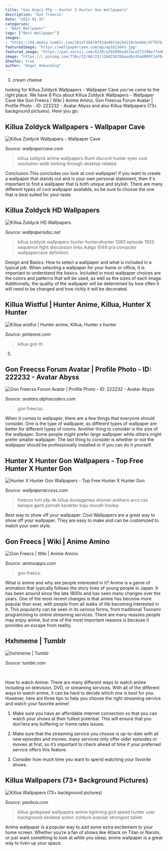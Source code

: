 ```yaml
---
title: "Gon Angry Pfp ~ Hunter X Hunter Gon Wallpapers"
description: "Gon freecss"
date: "2022-01-15"
categories:
- "Best Wallpaper"
tags: ["Best Wallpaper"]
images:
- "https://64.media.tumblr.com/1014f36478f42da40116cbe228cbeb66/8f767b3957a177c3-92/s640x960/91765e4d85c59f9715272dfe9e31937e22ddc4f6.jpg"
featuredImage: "https://wallpapercave.com/wp/wp1815043.jpg"
featured_image: "https://pa1.narvii.com/6239/a39209bad53ace572398e7fed8456059db8bb02b_hq.gif"
image: "https://i.pinimg.com/736x/12/8d/23/128d23b356aadbc45a6009f2af04f3e5.jpg"
ShowToc: true
author: "Angel Ankunding"
---
```



3. cream cheese 

	

		
looking for Killua Zoldyck Wallpapers - Wallpaper Cave you've came to the right place. We have 8 Pics about Killua Zoldyck Wallpapers - Wallpaper Cave like Gon Freecs | Wiki | Anime Amino, Gon Freecss Forum Avatar | Profile Photo - ID: 222232 - Avatar Abyss and also Killua Wallpapers (73+ background pictures). Here you go:
		
    
## Killua Zoldyck Wallpapers - Wallpaper Cave

<img loading=lazy src="https://wallpapercave.com/wp/wp1815043.jpg" onerror="this.onerror=null;this.src='https://tse1.mm.bing.net/th?id=OIP.cEFbScd9bnVR0zYdytqU_gHaEK&amp;pid=15.1';" alt="Killua Zoldyck Wallpapers - Wallpaper Cave">

_Source: wallpapercave.com_

>killua zoldyck anime wallpapers illumi discord hunter eyes cool resolution wide looking through desktop related. 

	

Conclusion
This concludes our look at cool wallpaper! If you want to create a wallpaper that stands out and is your own personal statement, then it's important to find a wallpaper that is both unique and stylish. There are many different types of cool wallpaper available, so be sure to choose the one that is best suited for your taste.

    
## Killua Zoldyck HD Wallpapers

<img loading=lazy src="http://wallpapersdsc.net/wp-content/uploads/2016/09/Killua-Zoldyck-High-Definition-Wallpapers.jpg" onerror="this.onerror=null;this.src='https://tse4.mm.bing.net/th?id=OIP.sdzFk7tPAFKDDN7xNXLOlwHaEK&amp;pid=15.1';" alt="Killua Zoldyck HD Wallpapers">

_Source: wallpapersdsc.net_

>killua zoldyck wallpapers hunter hunterxhunter 1080 episode 1920 sequence fight discussion links ikalgo 1049 pra computer wallpapercave definition. 

	

Design and Basics: How to select a wallpaper and what is included in a typical job.
When selecting a wallpaper for your home or office, it is important to understand the basics. Included in most wallpaper choices are the colors and patterns that will be used, as well as the sizes of each image. Additionally, the quality of the wallpaper will be determined by how often it will need to be changed and how richly it will be decorated.

    
## Killua Wistful | Hunter Anime, Killua, Hunter X Hunter

<img loading=lazy src="https://i.pinimg.com/736x/12/8d/23/128d23b356aadbc45a6009f2af04f3e5.jpg" onerror="this.onerror=null;this.src='https://tse2.mm.bing.net/th?id=OIP.kd_oi-x_oGKATPiXEJgbuQHaEy&amp;pid=15.1';" alt="Killua wistful | Hunter anime, Killua, Hunter x hunter">

_Source: pinterest.com_

>killua gon itl. 

	

5.

    
## Gon Freecss Forum Avatar | Profile Photo - ID: 222232 - Avatar Abyss

<img loading=lazy src="https://avatarfiles.alphacoders.com/222/222232.png" onerror="this.onerror=null;this.src='https://tse4.mm.bing.net/th?id=OIP.Qaft_kgh7E36N-nFiNlJuwAAAA&amp;pid=15.1';" alt="Gon Freecss Forum Avatar | Profile Photo - ID: 222232 - Avatar Abyss">

_Source: avatars.alphacoders.com_

>gon freecss. 

	

When it comes to wallpaper, there are a few things that everyone should consider. One is the type of wallpaper, as different types of wallpaper are better for different types of rooms. Another thing to consider is the size of the wallpaper. Some people might prefer large wallpaper while others might prefer smaller wallpaper. The last thing to consider is whether or not the wallpaper should be professionally installed or if you can do it yourself.

    
## Hunter X Hunter Gon Wallpapers - Top Free Hunter X Hunter Gon

<img loading=lazy src="https://wallpaperaccess.com/full/2225067.png" onerror="this.onerror=null;this.src='https://tse4.mm.bing.net/th?id=OIP.ExOU8xNG7r_Q8HNPWqAw6wHaEK&amp;pid=15.1';" alt="Hunter X Hunter Gon Wallpapers - Top Free Hunter X Hunter Gon">

_Source: wallpaperaccess.com_

>freecss hxh pfp 4k killua duniagames shonen antihero arcs css kenapa ganti pernah karakter baju mocah hisoka. 

	

Best way to show off your wallpaper:
Cool Wallpapers are a great way to show off your wallpaper. They are easy to make and can be customized to match your own style.

    
## Gon Freecs | Wiki | Anime Amino

<img loading=lazy src="https://pa1.narvii.com/6239/a39209bad53ace572398e7fed8456059db8bb02b_hq.gif" onerror="this.onerror=null;this.src='https://tse2.mm.bing.net/th?id=OIP.ObLvujhwdXkaWVaXWeT0bgHaEL&amp;pid=15.1';" alt="Gon Freecs | Wiki | Anime Amino">

_Source: aminoapps.com_

>gon freecs. 

	

What is anime and why are people interested in it?
Anime is a genre of animation that typically follows the story lines of young people in Japan. It has been around since the late 1800s and has seen many changes over the years. One of the most recent changes is that anime has become more popular than ever, with people from all walks of life becoming interested in it. This popularity can be seen in its various forms, from traditional Toonami programming to online streaming services. There are many reasons people may enjoy anime, but one of the most important reasons is because it provides an escape from reality.

    
## Hxhmeme | Tumblr

<img loading=lazy src="https://64.media.tumblr.com/1014f36478f42da40116cbe228cbeb66/8f767b3957a177c3-92/s640x960/91765e4d85c59f9715272dfe9e31937e22ddc4f6.jpg" onerror="this.onerror=null;this.src='https://tse1.mm.bing.net/th?id=OIP.gk3q3Fs_nB3bENXpI8C97gHaEN&amp;pid=15.1';" alt="hxhmeme | Tumblr">

_Source: tumblr.com_

>. 

	

How to watch Anime: There are many different ways to watch anime including on television, DVD, or streaming services.
With all of the different ways to watch anime, it can be hard to decide which one is best for you. However, here are three tips to help you choose the right streaming service and watch your favorite anime!
1. Make sure you have an affordable internet connection so that you can watch your shows at their fullest potential. This will ensure that you don’tera any buffering or frame rates issues.

2. Make sure that the streaming service you choose is up-to-date with all new episodes and movies. many services only offer older episodes or movies at first, so it’s important to check ahead of time if your preferred service offers this feature.

3. Consider how much time you want to spend watching your favorite shows.

    
## Killua Wallpapers (73+ Background Pictures)

<img loading=lazy src="http://pavbca.com/walldb/original/e/f/6/228255.jpg" onerror="this.onerror=null;this.src='https://tse4.mm.bing.net/th?id=OIP.LTMktpQiBeV9h8SlNeBWVQHaEK&amp;pid=15.1';" alt="Killua Wallpapers (73+ background pictures)">

_Source: pavbca.com_

>killua godspeed wallpapers anime lightning god speed hunter user background desktop action zoldyck popular strongest tablet. 

	

Anime wallpaper is a popular way to add some extra excitement to your home screen. Whether you’re a fan of shows like Attack on Titan or Naruto, or just want something to look at while you sleep, anime wallpaper is a great way to liven up your space.

